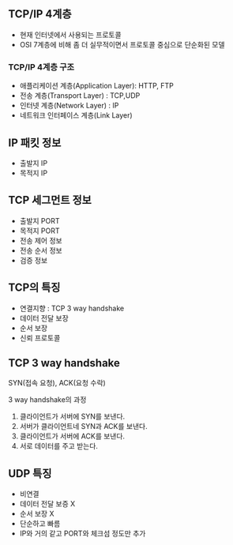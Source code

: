 ## TCP/IP 4계층

- 현재 인터넷에서 사용되는 프로토콜
- OSI 7계층에 비해 좀 더 실무적이면서 프로토콜 중심으로 단순화된 모델

### TCP/IP 4계층 구조

- 애플리케이션 계층(Application Layer): HTTP, FTP
- 전송 계층(Transport Layer) : TCP,UDP
- 인터넷 계층(Network Layer) : IP
- 네트워크 인터페이스 계층(Link Layer)

## IP 패킷 정보

- 출발지 IP
- 목적지 IP

## TCP 세그먼트 정보

- 출발지 PORT
- 목적지 PORT
- 전송 제어 정보
- 전송 순서 정보
- 검증 정보

## TCP의 특징

- 연결지향 : TCP 3 way handshake
- 데이터 전달 보장
- 순서 보장
- 신뢰 프로토콜

## TCP 3 way handshake

SYN(접속 요청), ACK(요청 수락)

3 way handshake의 과정

1. 클라이언트가 서버에 SYN를 보낸다.
2. 서버가 클라이언트네 SYN과 ACK를 보낸다.
3. 클라이언트가 서버에 ACK를 보낸다.
4. 서로 데이터를 주고 받는다.

## UDP 특징

- 비연결
- 데이터 전달 보증 X
- 순서 보장 X
- 단순하고 빠름
- IP와 거의 같고 PORT와 체크섬 정도만 추가
